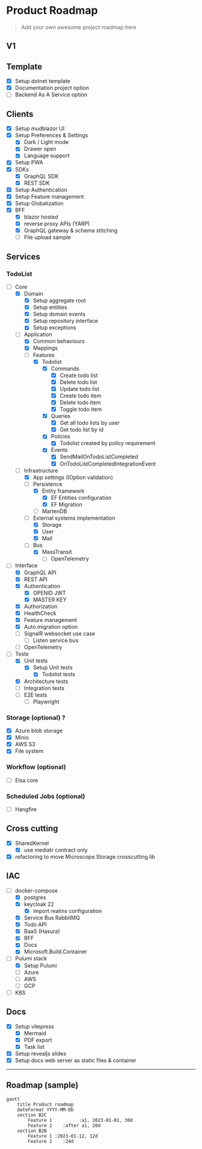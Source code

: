 # Product Roadmap

> Add your own awesome project roadmap here

## V1

## Template

- [x] Setup dotnet template
- [x] Documentation project option
- [ ] Backend As A Service option

## Clients
- [x] Setup mudblazor UI
- [x] Setup Preferences & Settings
    - [x] Dark / Light mode
    - [x] Drawer open
    - [x] Language support
- [x] Setup PWA
- [x] SDKs
  - [x] GraphQL SDK
  - [x] REST SDK
- [x] Setup Authentication
- [x] Setup Feature management
- [x] Setup Globalization
- [x] BFF
    - [x] blazor hosted
    - [x] reverse proxy APIs (YARP)
    - [x] GraphQL gateway & schema stitching
    - [ ] File upload sample

## Services
### TodoList 
- [ ] Core
    - [x] Domain 
      - [x] Setup aggregate root
      - [x] Setup entities
      - [x] Setup domain events
      - [x] Setup repository interface
      - [x] Setup exceptions
    - [ ] Application
        - [x] Common behaviours
        - [x] Mappings
        - [ ] Features
            - [x] Todolist
                - [x] Commands
                  - [x] Create todo list
                  - [x] Delete todo list
                  - [x] Update todo list
                  - [x] Create todo item
                  - [x] Delete todo item
                  - [x] Toggle todo item
                - [x] Queries
                  - [x] Get all todo lists by user
                  - [x] Get todo list by id
                - [x] Policies
                  - [x] Todolist created by policy requirement
                - [x] Events
                  - [x] SendMailOnTodoListCompleted
                  - [x] OnTodoListCompletedIntegrationEvent
  - [ ] Infrastructure
    - [x] App settings (IOption validation)
    - [ ] Persistence
         - [x] Entity framework
           - [x] EF Entities configuration
           - [x] EF Migration
         - [ ] MartenDB
    - [ ] External systems implementation
        - [x] Storage
        - [x] User
        - [x] Mail
    - [ ] Bus
        - [x] MassTransit
          - [ ] OpenTelemetry
- [ ] Interface
    - [x] GraphQL API
    - [x] REST API
    - [x] Authentication
        - [x] OPENID JWT
        - [x] MASTER KEY
    - [x] Authorization
    - [x] HealthCheck
    - [x] Feature management
    - [x] Auto migration option
    - [ ] SignalR websocket use case
      - [ ] Listen service bus
    - [ ] OpenTelemetry
- [ ] Tests
    - [x] Unit tests
        - [x] Setup Unit tests
            - [x] Todolist tests
    - [x] Architecture tests
    - [ ] Integration tests
    - [ ] E2E tests
      - [ ] Playwright

### Storage (optional) ?
- [x] Azure blob storage
- [x] Minio
- [x] AWS S3
- [x] File system

###  Workflow (optional)
- [ ] Elsa core

###  Scheduled Jobs (optional)
- [ ] Hangfire

## Cross cutting 
- [x] SharedKernel
    - [x] use mediatr contract only
- [x] refactoring to move Microscope.Storage crosscutting lib

## IAC
- [ ] docker-compose
    - [x] postgres
    - [x] keycloak 22
      - [x] import realms configuration
    - [x] Service Bus RabbitMQ
    - [x] Todo API
    - [x] BaaS (Hasura)
    - [x] BFF
    - [x] Docs
    - [x] Microsoft.Build.Container
    
- [ ] Pulumi stack
  - [x] Setup Pulumi 
  - [ ] Azure
  - [ ] AWS
  - [ ] GCP
- [ ] K8S

## Docs
- [x] Setup vitepress
  - [x] Mermaid
  - [x] PDF export
  - [x] Task list
- [x] Setup revealjs slides
- [x] Setup docs web server as static files & container

-------------------------
## Roadmap (sample)
```mermaid
gantt
    title Product roadmap
    dateFormat YYYY-MM-DD
    section B2C
        Feature 1          :a1, 2023-01-01, 30d
        Feature 2    :after a1, 20d
    section B2B
        Feature 1 :2023-01-12, 12d
        Feature 2    :24d
```
